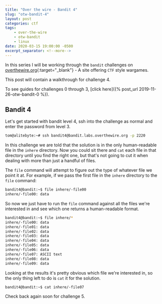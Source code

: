 ```yaml
---
title: "Over the wire - Bandit 4"
slug: "otw-bandit-4"
layout: post
categories: ctf
tags: 
    - over-the-wire
    - otw-bandit
    - linux
date: 2020-03-15 19:00:00 -0500
excerpt_separator: <!--more-->
---
```


In this series I will be working through the `bandit` challenges on [overthewire.org](https://overthewire.org/){:target="_blank"} - A site offering `CTF` style wargames.

This post will contain a walkthrough for challenge 4. 

<!--more-->

To see guides for challenges 0 through 3, [click here]({% post_url 2019-11-26-otw-bandit-0 %}).

## Bandit 4

Let's get started with bandit level 4, ssh into the challenge as normal and enter the password from level 3.

```sh
tom@alitebyte:~# ssh bandit4@bandit.labs.overthewire.org -p 2220
```

In this challenge we are told that the solution is in the only human-readable file in the `inhere` directory. Now you could sit there and `cat` each file in that directory until you find the right one, but that's not going to cut it when dealing with more than just a handful of files.

The `file` command will attempt to figure out the type of whatever file we point it at. For example, if we pass the first file in the `inhere` directory to the `file` command:

```sh
bandit4@bandit:~$ file inhere/-file00
inhere/-file00: data
```

So now we just have to run the `file` command against all the files we're interested in and see which one returns a human-readable format.

```sh
bandit4@bandit:~$ file inhere/*
inhere/-file00: data
inhere/-file01: data
inhere/-file02: data
inhere/-file03: data
inhere/-file04: data
inhere/-file05: data
inhere/-file06: data
inhere/-file07: ASCII text
inhere/-file08: data
inhere/-file09: data
```

Looking at the results it's pretty obvious which file we're interested in, so the only thing left to do is `cat` it for the solution.

```sh
bandit4@bandit:~$ cat inhere/-file07
```

Check back again soon for challenge 5.
